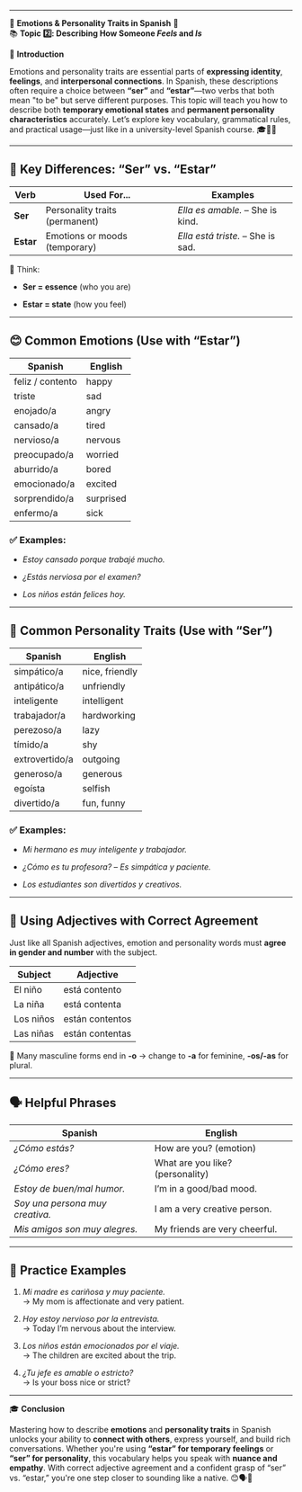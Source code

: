 
---
🌟 **Emotions & Personality Traits in Spanish** 🌟  
📚 **Topic 2️⃣: Describing How Someone _Feels_ and _Is_**

📘 **Introduction**

Emotions and personality traits are essential parts of **expressing identity**, **feelings**, and **interpersonal connections**. In Spanish, these descriptions often require a choice between **“ser”** and **“estar”**—two verbs that both mean "to be" but serve different purposes. This topic will teach you how to describe both **temporary emotional states** and **permanent personality characteristics** accurately. Let’s explore key vocabulary, grammatical rules, and practical usage—just like in a university-level Spanish course. 🎓💬🧠

---

## 🔹 **Key Differences: “Ser” vs. “Estar”**

|Verb|Used For...|Examples|
|---|---|---|
|**Ser**|Personality traits (permanent)|_Ella es amable._ – She is kind.|
|**Estar**|Emotions or moods (temporary)|_Ella está triste._ – She is sad.|

🧠 Think:

- **Ser = essence** (who you are)
    
- **Estar = state** (how you feel)
    

---

## 😊 **Common Emotions (Use with “Estar”)**

|Spanish|English|
|---|---|
|feliz / contento|happy|
|triste|sad|
|enojado/a|angry|
|cansado/a|tired|
|nervioso/a|nervous|
|preocupado/a|worried|
|aburrido/a|bored|
|emocionado/a|excited|
|sorprendido/a|surprised|
|enfermo/a|sick|

### ✅ **Examples**:

- _Estoy cansado porque trabajé mucho._
    
- _¿Estás nerviosa por el examen?_
    
- _Los niños están felices hoy._
    

---

## 🧠 **Common Personality Traits (Use with “Ser”)**

|Spanish|English|
|---|---|
|simpático/a|nice, friendly|
|antipático/a|unfriendly|
|inteligente|intelligent|
|trabajador/a|hardworking|
|perezoso/a|lazy|
|tímido/a|shy|
|extrovertido/a|outgoing|
|generoso/a|generous|
|egoísta|selfish|
|divertido/a|fun, funny|

### ✅ **Examples**:

- _Mi hermano es muy inteligente y trabajador._
    
- _¿Cómo es tu profesora?_ – _Es simpática y paciente._
    
- _Los estudiantes son divertidos y creativos._
    

---

## 📌 **Using Adjectives with Correct Agreement**

Just like all Spanish adjectives, emotion and personality words must **agree in gender and number** with the subject.

|Subject|Adjective|
|---|---|
|El niño|está contento|
|La niña|está contenta|
|Los niños|están contentos|
|Las niñas|están contentas|

🧠 Many masculine forms end in **-o** → change to **-a** for feminine, **-os/-as** for plural.

---

## 🗣️ **Helpful Phrases**

|Spanish|English|
|---|---|
|_¿Cómo estás?_|How are you? (emotion)|
|_¿Cómo eres?_|What are you like? (personality)|
|_Estoy de buen/mal humor._|I’m in a good/bad mood.|
|_Soy una persona muy creativa._|I am a very creative person.|
|_Mis amigos son muy alegres._|My friends are very cheerful.|

---

## 📝 **Practice Examples**

1. _Mi madre es cariñosa y muy paciente._  
    → My mom is affectionate and very patient.
    
2. _Hoy estoy nervioso por la entrevista._  
    → Today I’m nervous about the interview.
    
3. _Los niños están emocionados por el viaje._  
    → The children are excited about the trip.
    
4. _¿Tu jefe es amable o estricto?_  
    → Is your boss nice or strict?
    

---

🎓 **Conclusion**

Mastering how to describe **emotions** and **personality traits** in Spanish unlocks your ability to **connect with others**, express yourself, and build rich conversations. Whether you're using **“estar” for temporary feelings** or **“ser” for personality**, this vocabulary helps you speak with **nuance and empathy**. With correct adjective agreement and a confident grasp of “ser” vs. “estar,” you're one step closer to sounding like a native. 😊🗣️💖